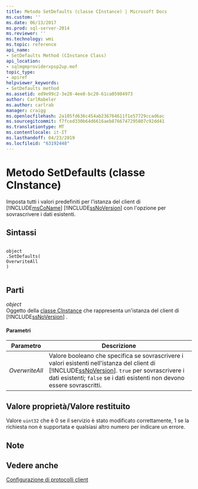 ```yaml
---
title: Metodo SetDefaults (classe CInstance) | Microsoft Docs
ms.custom: ''
ms.date: 06/13/2017
ms.prod: sql-server-2014
ms.reviewer: ''
ms.technology: wmi
ms.topic: reference
api_name:
- SetDefaults Method (CInstance Class)
api_location:
- sqlmgmproviderxpsp2up.mof
topic_type:
- apiref
helpviewer_keywords:
- SetDefaults method
ms.assetid: ed9e99c2-3e28-4ee8-bc20-61ca05984973
author: CarlRabeler
ms.author: carlrab
manager: craigg
ms.openlocfilehash: 2a105fd636c454ab236764611f1e57729ccad6ac
ms.sourcegitcommit: f7fced330b64d6616aeb8766747295807c92dd41
ms.translationtype: MT
ms.contentlocale: it-IT
ms.lasthandoff: 04/23/2019
ms.locfileid: "63192448"
---
```

# <a name="setdefaults-method-cinstance-class"></a>Metodo SetDefaults (classe CInstance)
  Imposta tutti i valori predefiniti per l'istanza del client di [!INCLUDE[msCoName](../../includes/msconame-md.md)] [!INCLUDE[ssNoVersion](../../includes/ssnoversion-md.md)] con l'opzione per sovrascrivere i dati esistenti.  
  
## <a name="syntax"></a>Sintassi  
  
```  
  
object  
.SetDefaults(  
OverwriteAll  
)  
  
```  
  
## <a name="parts"></a>Parti  
 *object*  
 Oggetto della [classe CInstance](cinstance-class.md) che rappresenta un'istanza del client di [!INCLUDE[ssNoVersion](../../includes/ssnoversion-md.md)] .  
  
#### <a name="parameters"></a>Parametri  
  
|Parametro|Descrizione|  
|---------------|-----------------|  
|*OverwriteAll*|Valore booleano che specifica se sovrascrivere i valori esistenti nell'istanza del client di [!INCLUDE[ssNoVersion](../../includes/ssnoversion-md.md)]. `true` per sovrascrivere i dati esistenti; `false` se i dati esistenti non devono essere sovrascritti.|  
  
## <a name="property-valuereturn-value"></a>Valore proprietà/Valore restituito  
 Valore `uint32` che è 0 se il servizio è stato modificato correttamente, 1 se la richiesta non è supportata e qualsiasi altro numero per indicare un errore.  
  
## <a name="remarks"></a>Note  
  
## <a name="see-also"></a>Vedere anche  
 [Configurazione di protocolli client](https://technet.microsoft.com/library/ms181035.aspx)  
  
  
